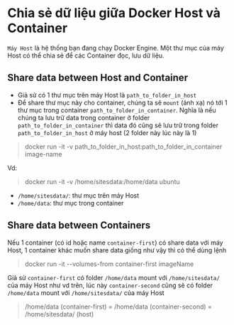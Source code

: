 # Chia sẻ dữ liệu giữa Docker Host và Container

`Máy Host` là hệ thống bạn đang chạy Docker Engine. Một thư mục của máy Host có thể chia sẻ để các Container đọc, lưu dữ liệu.

## Share data between Host and Container

- Giả sử có 1 thư mục trên máy Host là `path_to_folder_in_host`
- Để share thư mục này cho container, chúng ta sẽ `mount` (ánh xạ) nó tới 1 thư mục trong container `path_to_folder_in_container`. Nghĩa là nếu chúng ta lưu trữ data trong container ở folder `path_to_folder_in_container` thì data đó cũng sẽ lưu trữ trong folder `path_to_folder_in_host` ở máy host (2 folder này lúc này là 1)

> docker run -it -v path_to_folder_in_host:path_to_folder_in_container image-name

Vd:
> docker run -it -v /home/sitesdata:/home/data ubuntu

- `/home/sitesdata/`: thư mục trên máy Host
- `/home/data`: thư mục trong container

## Share data between Containers

Nếu 1 container (có id hoặc name `container-first`) có share data với máy Host, 1 container khác muốn share data giống như vậy thì có thể dùng lệnh

> docker run -it --volumes-from container-first imageName

Giả sử `container-first` có folder `/home/data` mount với `/home/sitesdata/` của máy Host như vd trên, lúc này `container-second` cũng sẽ có folder `/home/data` mount với `/home/sitesdata/` của máy Host

> /home/data (container-first) = /home/data (container-second) = /home/sitesdata/ (host)